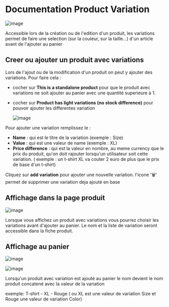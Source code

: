 # Documentation Product Variation

![image](https://github.com/user-attachments/assets/5d44dd81-a1d8-474e-b627-d5f3e01e955f)

Accessible lors de la création ou de l'edition d'un produit, les variations permet de faire une selection (sur la couleur, sur la taille...) d'un article avant de l'ajouter au panier

## Creer ou ajouter un produit avec variations

Lors de l'ajout ou de la modification d'un produit on peut y ajouter des variations. Pour faire cela :

- cocher sur **This is a standalone product** pour que le produit avec variations ne soit ajouter au panier avec une quantité superieure à 1.
- cocher sur **Product has light variations (no stock difference)** pour pouvoir ajouter les differentes variation

  ![image](https://github.com/user-attachments/assets/80bfe14e-cec9-4b29-b8e2-eb3067a29b26)

Pour ajouter une variation remplissez le :

- **Name** : qui est le titre de la variation (exemple : Size)
- **Value** : qui est une valeur de name (exemple : XL)
- **Price difference** : qui est la valeur en nombre, au meme currency que le prix du produit, qu'on doit rajouter lorsqu'un utilisateur soit cette variation. ( exemple : un t-shirt XL va couter 2 euro de plus que le prix de base d'un t-shirt)

Cliquez sur **add variation** pour ajouter une nouvelle variation. l'icone '🗑️' permet de supprimer une variation deja ajouté en base

## Affichage dans la page produit

![image](https://github.com/user-attachments/assets/ed13cc76-330b-4c3c-b162-52f6438ccca3)

Lorsque vous affichez un produit avec variations vous pourrez choisir les variations avant d'ajouter au panier. Le nom et la liste de variation seront accessible dans la fiche produit.

## Affichage au panier

![image](https://github.com/user-attachments/assets/747aed2c-854f-4bf4-a156-9a1b18f3616e)

![image](https://github.com/user-attachments/assets/394264ed-91c0-478c-9aa1-b9064c7c1b6b)

Lorsqu'un produit avec variation est ajouté au panier le nom devient le nom produit concatené avec la valeur de la variation

exemple: T-shirt - XL - Rouge ( ou XL est une valeur de variation Size et Rouge une valeur de variation Color)
